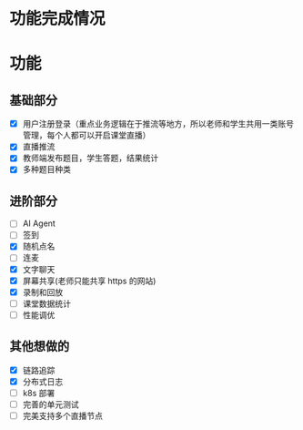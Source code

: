 # 功能完成情况

# 功能
## 基础部分
- [x] 用户注册登录（重点业务逻辑在于推流等地方，所以老师和学生共用一类账号管理，每个人都可以开启课堂直播）
- [x] 直播推流
- [x] 教师端发布题目，学生答题，结果统计
- [x] 多种题目种类
## 进阶部分
- [ ] AI Agent
- [ ] 签到
- [x] 随机点名
- [ ] 连麦
- [x] 文字聊天
- [x] 屏幕共享(老师只能共享 https 的网站)
- [x] 录制和回放
- [ ] 课堂数据统计
- [ ] 性能调优
## 其他想做的
- [x] 链路追踪
- [x] 分布式日志
- [ ] k8s 部署
- [ ] 完善的单元测试
- [ ] 完美支持多个直播节点
